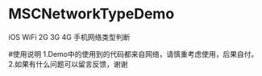 # MSCNetworkTypeDemo
iOS WiFi 2G 3G 4G 手机网络类型判断

#使用说明
1.Demo中的使用到的代码都来自网络，请慎重考虑使用，后果自付。
2.如果有什么问题可以留言反馈，谢谢
